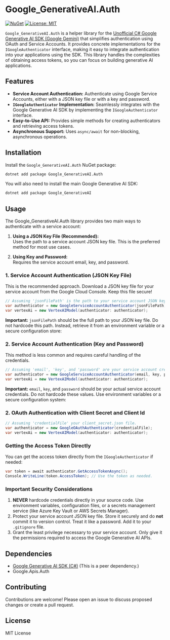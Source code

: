 # Google_GenerativeAI.Auth

[![NuGet](https://img.shields.io/nuget/v/Google_GenerativeAI.Auth.svg)](https://www.nuget.org/packages/Google_GenerativeAI.Auth)  [![License: MIT](https://img.shields.io/github/license/gunpal5/Google_GenerativeAI)](https://github.com/tryAGI/OpenAI/blob/main/LICENSE.txt)

`Google_GenerativeAI.Auth` is a helper library for the [Unofficial C# Google Generative AI SDK (Google Gemini)](https://github.com/gunpal5/Google_GenerativeAI) that simplifies authentication using OAuth and Service Accounts. It provides concrete implementations for the `IGoogleAuthenticator` interface, making it easy to integrate authentication into your applications using the SDK. This library handles the complexities of obtaining access tokens, so you can focus on building generative AI applications.

## Features

* **Service Account Authentication:** Authenticate using Google Service Accounts, either with a JSON key file or with a key and password.  
* **`IGoogleAuthenticator` Implementation:** Seamlessly integrates with the Google Generative AI SDK by implementing the `IGoogleAuthenticator` interface.  
* **Easy-to-Use API:** Provides simple methods for creating authenticators and retrieving access tokens.  
* **Asynchronous Support:** Uses `async/await` for non-blocking, asynchronous operations.

## Installation

Install the `Google_GenerativeAI.Auth` NuGet package:

```bash
dotnet add package Google_GenerativeAI.Auth
```

You will also need to install the main Google Generative AI SDK:

```bash
dotnet add package Google_GenerativeAI  
```

## Usage

The Google_GenerativeAI.Auth library provides two main ways to authenticate with a service account:

1. **Using a JSON Key File (Recommended):**  
   Uses the path to a service account JSON key file. This is the preferred method for most use cases.

2. **Using Key and Password:**  
   Requires the service account email, key, and password.

### 1. Service Account Authentication (JSON Key File)

This is the recommended approach. Download a JSON key file for your service account from the Google Cloud Console. Keep this file secure!

```csharp
// Assuming 'jsonFilePath' is the path to your service account JSON key file.
var authenticator = new GoogleServiceAccountAuthenticator(jsonFilePath);
var vertexAi = new VertexAIModel(authenticator: authenticator);
```

**Important:** `jsonFilePath` should be the full path to your JSON key file. Do not hardcode this path. Instead, retrieve it from an environment variable or a secure configuration store:

### 2. Service Account Authentication (Key and Password)

This method is less common and requires careful handling of the credentials.

```csharp
// Assuming 'email', 'key', and 'password' are your service account credentials.
var authenticator = new GoogleServiceAccountAuthenticator(email, key, password);
var vertexAi = new VertexAIModel(authenticator: authenticator);
```

**Important:** `email`, `key`, and `password` should be your actual service account credentials. Do not hardcode these values. Use environment variables or a secure configuration system:

### 2. OAuth Authentication with Client Secret and Client Id


```csharp
// Assuming 'credentialFile' your client_secret.json file.
var authenticator = new GoogleOAuthAuthenticator(credentialFile);
var vertexAi = new VertexAIModel(authenticator: authenticator);
```

### Getting the Access Token Directly

You can get the access token directly from the `IGoogleAuthenticator` if needed:

```csharp
var token = await authenticator.GetAccessTokenAsync();
Console.WriteLine(token.AccessToken); // Use the token as needed.
```

### Important Security Considerations

1. **NEVER** hardcode credentials directly in your source code. Use environment variables, configuration files, or a secrets management service (like Azure Key Vault or AWS Secrets Manager).  
2. Protect your service account JSON key file. Store it securely and do **not** commit it to version control. Treat it like a password. Add it to your `.gitignore` file.  
3. Grant the least privilege necessary to your service account. Only give it the permissions required to access the Google Generative AI APIs.

## Dependencies

- [Google Generative AI SDK (C#)](https://github.com/Google_GenerativeAI) (This is a peer dependency.)  
- Google.Apis.Auth

## Contributing

Contributions are welcome! Please open an issue to discuss proposed changes or create a pull request.

## License

MIT License

